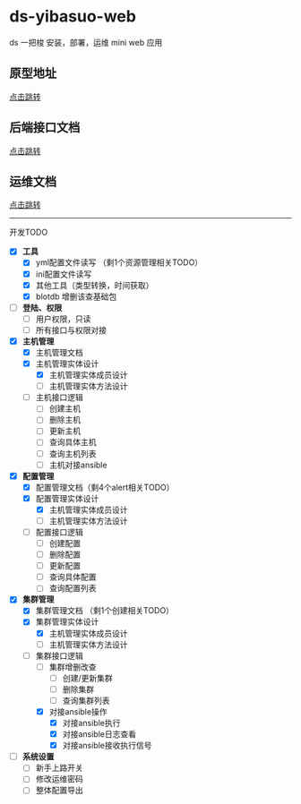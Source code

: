 # ds-yibasuo-web

ds 一把梭 安装，部署，运维 mini web 应用

## 原型地址

[点击跳转](http://121.36.110.148:22245/start_1.html)

## 后端接口文档

[点击跳转](./doc/backend)

## 运维文档

[点击跳转](./doc/devops)

---

开发TODO

- [x] **工具**
  - [x] yml配置文件读写 （剩1个资源管理相关TODO）
  - [x] ini配置文件读写
  - [x] 其他工具（类型转换，时间获取）
  - [x] blotdb 增删该查基础包
- [ ] **登陆、权限**
  - [ ] 用户权限，只读
  - [ ] 所有接口与权限对接
- [x] **主机管理**
  - [x] 主机管理文档
  - [x] 主机管理实体设计
    - [x] 主机管理实体成员设计
    - [ ] 主机管理实体方法设计
  - [ ] 主机接口逻辑
    - [ ] 创建主机
    - [ ] 删除主机
    - [ ] 更新主机
    - [ ] 查询具体主机
    - [ ] 查询主机列表
    - [ ] 主机对接ansible
- [x] **配置管理**
  - [x] 配置管理文档（剩4个alert相关TODO）
  - [x] 配置管理实体设计
    - [x] 主机管理实体成员设计
    - [ ] 主机管理实体方法设计
  - [ ] 配置接口逻辑
    - [ ] 创建配置
    - [ ] 删除配置
    - [ ] 更新配置
    - [ ] 查询具体配置
    - [ ] 查询配置列表
- [x] **集群管理**
  - [x] 集群管理文档 （剩1个创建相关TODO）
  - [x] 集群管理实体设计
    - [x] 主机管理实体成员设计
    - [ ] 主机管理实体方法设计
  - [ ] 集群接口逻辑
    - [ ] 集群增删改查
      - [ ] 创建/更新集群
      - [ ] 删除集群
      - [ ] 查询集群列表
    - [x] 对接ansible操作
      - [x] 对接ansible执行
      - [x] 对接ansible日志查看
      - [x] 对接ansible接收执行信号
- [ ] **系统设置**
  - [ ] 新手上路开关
  - [ ] 修改运维密码
  - [ ] 整体配置导出
